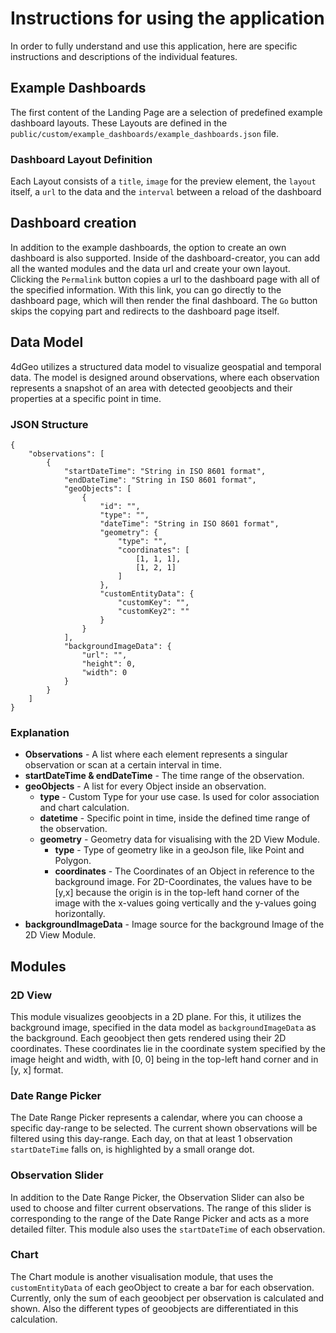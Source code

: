 # Instructions for using the application

In order to fully understand and use this application, here are specific instructions and descriptions of the individual features. 

## Example Dashboards
The first content of the Landing Page are a selection of predefined example dashboard layouts. These Layouts are defined in the `public/custom/example_dashboards/example_dashboards.json` file.

### Dashboard Layout Definition
Each Layout consists of a `title`, `image` for the preview element, the `layout` itself, a `url` to the data and the `interval` between a reload of the dashboard

## Dashboard creation
In addition to the example dashboards, the option to create an own dashboard is also supported. Inside of the dashboard-creator, you can add all the wanted modules and the data url and create your own layout.
Clicking the `Permalink` button copies a url to the dashboard page with all of the specified information. With this link, you can go directly to the dashboard page, which will then render the final dashboard.
The `Go` button skips the copying part and redirects to the dashboard page itself.


## Data Model

4dGeo utilizes a structured data model to visualize geospatial and temporal data. The model is designed around observations, where each observation represents a snapshot of an area with detected geoobjects and their properties at a specific point in time.

### JSON Structure
```
{
    "observations": [
        {
            "startDateTime": "String in ISO 8601 format",
            "endDateTime": "String in ISO 8601 format",
            "geoObjects": [
                {
                    "id": "",
                    "type": "",
                    "dateTime": "String in ISO 8601 format",
                    "geometry": {
                        "type": "",
                        "coordinates": [
                            [1, 1, 1],
                            [1, 2, 1]
                        ]
                    },
                    "customEntityData": {
                        "customKey": "",
                        "customKey2": ""
                    }
                }
            ],
            "backgroundImageData": {
                "url": "",
                "height": 0,
                "width": 0
            }        
        }
    ]
}
```

### Explanation
- **Observations** - A list where each element represents a singular observation or scan at a certain interval in time.
- **startDateTime & endDateTime** - The time range of the observation.
- **geoObjects** - A list for every Object inside an observation.
    - **type** - Custom Type for your use case. Is used for color association and chart calculation.
    - **datetime** - Specific point in time, inside the defined time range of the observation.
    - **geometry** - Geometry data for visualising with the 2D View Module.
        - **type** - Type of geometry like in a geoJson file, like Point and Polygon.
        - **coordinates** - The Coordinates of an Object in reference to the background image. For 2D-Coordinates, the values have to be [y,x] because the origin is in the top-left hand corner of the image with the x-values going vertically and the y-values going horizontally.
- **backgroundImageData** - Image source for the background Image of the 2D View Module.



## Modules

### 2D View
This module visualizes geoobjects in a 2D plane. For this, it utilizes the background image, specified in the data model as `backgroundImageData` as the background. Each geoobject then gets rendered using their 2D coordinates. These coordinates lie in the coordinate system specified by the image height and width, with [0, 0] being in the top-left hand corner and in [y, x] format.

### Date Range Picker
The Date Range Picker represents a calendar, where you can choose a specific day-range to be selected. The current shown observations will be filtered using this day-range. 
Each day, on that at least 1 observation `startDateTime` falls on, is highlighted by a small orange dot. 

### Observation Slider
In addition to the Date Range Picker, the Observation Slider can also be used to choose and filter current observations. The range of this slider is corresponding to the range of the Date Range Picker and acts as a more detailed filter. This module also uses the `startDateTime` of each observation.

### Chart
The Chart module is another visualisation module, that uses the `customEntityData` of each geoObject to create a bar for each observation. Currently, only the sum of each geoobject per observation is calculated and shown. Also the different types of geoobjects are differentiated in this calculation.
